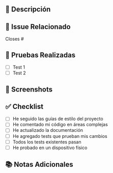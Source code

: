 ## 📝 Descripción
<!-- Describe los cambios implementados y su propósito -->

## 🔗 Issue Relacionado
<!-- Link al issue que este PR resuelve -->
Closes #

## 🧪 Pruebas Realizadas
<!-- Describe las pruebas que realizaste para verificar tus cambios -->
- [ ] Test 1
- [ ] Test 2

## 📱 Screenshots
<!-- Si aplica, agrega screenshots de los cambios visuales -->

## ✅ Checklist
- [ ] He seguido las guías de estilo del proyecto
- [ ] He comentado mi código en áreas complejas
- [ ] He actualizado la documentación
- [ ] He agregado tests que prueban mis cambios
- [ ] Todos los tests existentes pasan
- [ ] He probado en un dispositivo físico

## 📚 Notas Adicionales
<!-- Cualquier información adicional que sea relevante --> 